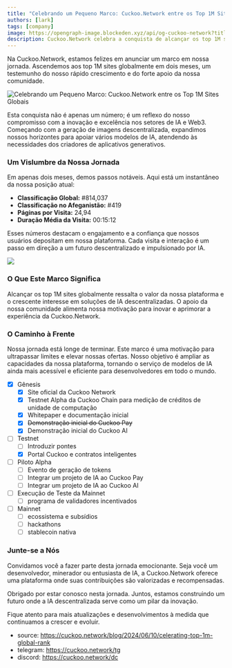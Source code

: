 ```yaml
---
title: "Celebrando um Pequeno Marco: Cuckoo.Network entre os Top 1M Sites Globais"
authors: [lark]
tags: [company]
image: https://opengraph-image.blockeden.xyz/api/og-cuckoo-network?title=Celebrando%20um%20Pequeno%20Marco%3A%20Cuckoo.Network%20entre%20os%20Top%201M%20Sites%20Globais
description: Cuckoo.Network celebra a conquista de alcançar os top 1M sites globalmente, mostrando seu rápido crescimento e impacto no espaço de IA e Web3.
---
```


Na Cuckoo.Network, estamos felizes em anunciar um marco em nossa jornada. Ascendemos aos top 1M sites globalmente em dois meses, um testemunho do nosso rápido crescimento e do forte apoio da nossa comunidade.

![Celebrando um Pequeno Marco: Cuckoo.Network entre os Top 1M Sites Globais](https://cuckoo-network.b-cdn.net/cuckoo-network-top-1m-sites.webp "Celebrando um Pequeno Marco: Cuckoo.Network entre os Top 1M Sites Globais")

Esta conquista não é apenas um número; é um reflexo do nosso compromisso com a inovação e excelência nos setores de IA e Web3. Começando com a geração de imagens descentralizada, expandimos nossos horizontes para apoiar vários modelos de IA, atendendo às necessidades dos criadores de aplicativos generativos.

### Um Vislumbre da Nossa Jornada

Em apenas dois meses, demos passos notáveis. Aqui está um instantâneo da nossa posição atual:

- **Classificação Global:** #814,037
- **Classificação no Afeganistão:** #419
- **Páginas por Visita:** 24,94
- **Duração Média da Visita:** 00:15:12

Esses números destacam o engajamento e a confiança que nossos usuários depositam em nossa plataforma. Cada visita e interação é um passo em direção a um futuro descentralizado e impulsionado por IA.

[![](https://cuckoo-network.b-cdn.net/cuckoo-global-rank.webp)](https://www.similarweb.com/website/cuckoo.network/)

### O Que Este Marco Significa

Alcançar os top 1M sites globalmente ressalta o valor da nossa plataforma e o crescente interesse em soluções de IA descentralizadas. O apoio da nossa comunidade alimenta nossa motivação para inovar e aprimorar a experiência da Cuckoo.Network.

### O Caminho à Frente

Nossa jornada está longe de terminar. Este marco é uma motivação para ultrapassar limites e elevar nossas ofertas. Nosso objetivo é ampliar as capacidades da nossa plataforma, tornando o serviço de modelos de IA ainda mais acessível e eficiente para desenvolvedores em todo o mundo.

- [x] Gênesis
  - [x] Site oficial da Cuckoo Network
  - [x] Testnet Alpha da Cuckoo Chain para medição de créditos de unidade de computação
  - [x] Whitepaper e documentação inicial
  - [x] ~~Demonstração inicial do Cuckoo Pay~~
  - [x] Demonstração inicial do Cuckoo AI
- [ ] Testnet
  - [ ] Introduzir pontes
  - [x] Portal Cuckoo e contratos inteligentes
- [ ] Piloto Alpha
  - [ ] Evento de geração de tokens
  - [ ] Integrar um projeto de IA ao Cuckoo Pay
  - [ ] Integrar um projeto de IA ao Cuckoo AI
- [ ] Execução de Teste da Mainnet
  - [ ] programa de validadores incentivados
- [ ] Mainnet
  - [ ] ecossistema e subsídios
  - [ ] hackathons
  - [ ] stablecoin nativa

### Junte-se a Nós

Convidamos você a fazer parte desta jornada emocionante. Seja você um desenvolvedor, minerador ou entusiasta de IA, a Cuckoo.Network oferece uma plataforma onde suas contribuições são valorizadas e recompensadas.

Obrigado por estar conosco nesta jornada. Juntos, estamos construindo um futuro onde a IA descentralizada serve como um pilar da inovação.

Fique atento para mais atualizações e desenvolvimentos à medida que continuamos a crescer e evoluir.

- source: https://cuckoo.network/blog/2024/06/10/celerating-top-1m-global-rank
- telegram: https://cuckoo.network/tg
- discord: https://cuckoo.network/dc
